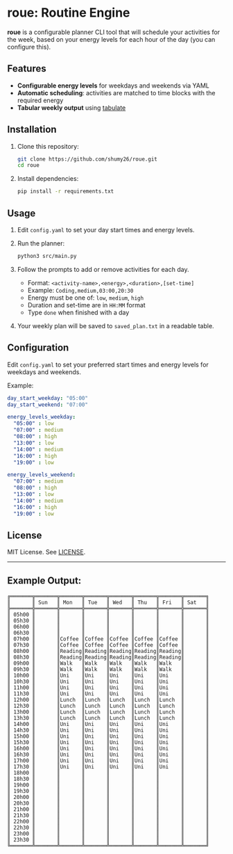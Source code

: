 # roue: Routine Engine

**roue** is a configurable planner CLI tool that will schedule your activities for the week, based on your energy levels for each hour of the day (you can configure this).

## Features

- **Configurable energy levels** for weekdays and weekends via YAML
- **Automatic scheduling**: activities are matched to time blocks with the required energy
- **Tabular weekly output** using [tabulate](https://pypi.org/project/tabulate/)


## Installation

1. Clone this repository:
    ```sh
    git clone https://github.com/shumy26/roue.git
    cd roue
    ```

2. Install dependencies:
    ```sh
    pip install -r requirements.txt
    ```

## Usage

1. Edit `config.yaml` to set your day start times and energy levels.
2. Run the planner:
    ```sh
    python3 src/main.py
    ```
3. Follow the prompts to add or remove activities for each day.  
   - Format: `<activity-name>,<energy>,<duration>,[set-time]`
   - Example: `Coding,medium,03:00,20:30`
   - Energy must be one of: `low`, `medium`, `high`
   - Duration and set-time are in `HH:MM` format
   - Type `done` when finished with a day

4. Your weekly plan will be saved to `saved_plan.txt` in a readable table.

## Configuration

Edit `config.yaml` to set your preferred start times and energy levels for weekdays and weekends.

Example:
```yaml
day_start_weekday: "05:00"
day_start_weekend: "07:00"

energy_levels_weekday: 
  "05:00" : low
  "07:00" : medium
  "08:00" : high
  "13:00" : low
  "14:00" : medium
  "16:00" : high
  "19:00" : low

energy_levels_weekend:
  "07:00" : medium
  "08:00" : high
  "13:00" : low
  "14:00" : medium
  "16:00" : high
  "19:00" : low
```
## License

MIT License. See [LICENSE](LICENSE).

---

## Example Output:

```
╔═══════╦═══════╦═══════╦═══════╦═══════╦═══════╦═══════╦═══════╗
║       ║ Sun   ║ Mon   ║ Tue   ║ Wed   ║ Thu   ║ Fri   ║ Sat   ║
╠═══════╬═══════╬═══════╬═══════╬═══════╬═══════╬═══════╬═══════╣
║ 05h00 ║       ║       ║       ║       ║       ║       ║       ║
║ 05h30 ║       ║       ║       ║       ║       ║       ║       ║
║ 06h00 ║       ║       ║       ║       ║       ║       ║       ║
║ 06h30 ║       ║       ║       ║       ║       ║       ║       ║
║ 07h00 ║       ║Coffee ║Coffee ║Coffee ║Coffee ║Coffee ║       ║
║ 07h30 ║       ║Coffee ║Coffee ║Coffee ║Coffee ║Coffee ║       ║
║ 08h00 ║       ║Reading║Reading║Reading║Reading║Reading║       ║
║ 08h30 ║       ║Reading║Reading║Reading║Reading║Reading║       ║
║ 09h00 ║       ║Walk   ║Walk   ║Walk   ║Walk   ║Walk   ║       ║
║ 09h30 ║       ║Walk   ║Walk   ║Walk   ║Walk   ║Walk   ║       ║
║ 10h00 ║       ║Uni    ║Uni    ║Uni    ║Uni    ║Uni    ║       ║
║ 10h30 ║       ║Uni    ║Uni    ║Uni    ║Uni    ║Uni    ║       ║
║ 11h00 ║       ║Uni    ║Uni    ║Uni    ║Uni    ║Uni    ║       ║
║ 11h30 ║       ║Uni    ║Uni    ║Uni    ║Uni    ║Uni    ║       ║
║ 12h00 ║       ║Lunch  ║Lunch  ║Lunch  ║Lunch  ║Lunch  ║       ║
║ 12h30 ║       ║Lunch  ║Lunch  ║Lunch  ║Lunch  ║Lunch  ║       ║
║ 13h00 ║       ║Lunch  ║Lunch  ║Lunch  ║Lunch  ║Lunch  ║       ║
║ 13h30 ║       ║Lunch  ║Lunch  ║Lunch  ║Lunch  ║Lunch  ║       ║
║ 14h00 ║       ║Uni    ║Uni    ║Uni    ║Uni    ║Uni    ║       ║
║ 14h30 ║       ║Uni    ║Uni    ║Uni    ║Uni    ║Uni    ║       ║
║ 15h00 ║       ║Uni    ║Uni    ║Uni    ║Uni    ║Uni    ║       ║
║ 15h30 ║       ║Uni    ║Uni    ║Uni    ║Uni    ║Uni    ║       ║
║ 16h00 ║       ║Uni    ║Uni    ║Uni    ║Uni    ║Uni    ║       ║
║ 16h30 ║       ║Uni    ║Uni    ║Uni    ║Uni    ║Uni    ║       ║
║ 17h00 ║       ║Uni    ║Uni    ║Uni    ║Uni    ║Uni    ║       ║
║ 17h30 ║       ║Uni    ║Uni    ║Uni    ║Uni    ║Uni    ║       ║
║ 18h00 ║       ║       ║       ║       ║       ║       ║       ║
║ 18h30 ║       ║       ║       ║       ║       ║       ║       ║
║ 19h00 ║       ║       ║       ║       ║       ║       ║       ║
║ 19h30 ║       ║       ║       ║       ║       ║       ║       ║
║ 20h00 ║       ║       ║       ║       ║       ║       ║       ║
║ 20h30 ║       ║       ║       ║       ║       ║       ║       ║
║ 21h00 ║       ║       ║       ║       ║       ║       ║       ║
║ 21h30 ║       ║       ║       ║       ║       ║       ║       ║
║ 22h00 ║       ║       ║       ║       ║       ║       ║       ║
║ 22h30 ║       ║       ║       ║       ║       ║       ║       ║
║ 23h00 ║       ║       ║       ║       ║       ║       ║       ║
║ 23h30 ║       ║       ║       ║       ║       ║       ║       ║
╚═══════╩═══════╩═══════╩═══════╩═══════╩═══════╩═══════╩═══════╝
```
